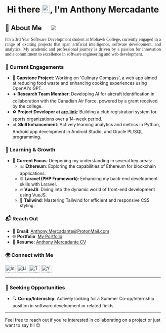 <h1 align="center">Hi there <img src="https://media.giphy.com/media/hvRJCLFzcasrR4ia7z/giphy.gif" width="25px"/>, I'm Anthony Mercadante</h1>

## 🌟 About Me &nbsp;&nbsp;&nbsp;&nbsp; ![](https://komarev.com/ghpvc/?username=AnthonyMercadante&color=blue)

<p align="justify" style="font-family: times new roman">
I'm a 3rd Year Software Development student at Mohawk College, currently engaged in a range of exciting projects that span artificial intelligence, software development, and analytics. My academic and professional journey is driven by a passion for innovation and a commitment to excellence in software engineering and web development.
</p>

### 🚀 Current Engagements
- 🧭 **Capstone Project**: Working on 'Culinary Compass', a web app aimed at reducing food waste and enhancing cooking experiences using OpenAI's GPT.
- ✈️ **Research Team Member**: Developing AI for aircraft identification in collaboration with the Canadian Air Force, powered by a grant received by the college.
- ⚽ **Project Developer at [arc.link](https://arc.link/)**: Building a club registration system for sports organizations over a 14-week period.
- 📊 **Skill Enhancement**: Actively learning analytics and metrics in Python, Android app development in Android Studio, and Oracle PL/SQL programming.

### 🌱 Learning & Growth
- 🌟 **Current Focus**: Deepening my understanding in several key areas:
  - 📊 **Ethereum**: Exploring the capabilities of Ethereum for blockchain applications.
  - 🌐 **Laravel (PHP Framework)**: Enhancing my back-end development skills with Laravel.
  - 🔥 **VueJS**: Diving into the dynamic world of front-end development using VueJS.
  - 🎨 **Tailwind**: Mastering Tailwind for efficient and responsive CSS styling.

### 📬 Reach Out
- 📧 **Email**: [Anthony.Mercadante@ProtonMail.com](mailto:Anthony.Mercadante@ProtonMail.com)
- 🌐 **Portfolio**: [My Portfolio](https://anthonymercadante.github.io/)
- 📄 **Resume**: [Anthony Mercadante CV]([https://drive.google.com/file/d/1U2_lsU1qbDaixPtnOEek1an9nR1JJXAm/view?usp=sharing](https://drive.google.com/file/d/1ykW-TJ_x986txLmadBd9lZX6spYo87zd/view?usp=sharing))

### 🌍 Connect with Me

<p align="left">
  <a href="https://www.instagram.com/_anthonymercadante/" target="blank"><img align="center" src="https://raw.githubusercontent.com/rahuldkjain/github-profile-readme-generator/master/src/images/icons/Social/instagram.svg" alt="Instagram" height="25" width="35" /></a>
  <a href="https://www.linkedin.com/in/anthony-mercadante-022367113/" target="blank"><img align="center" src="https://raw.githubusercontent.com/rahuldkjain/github-profile-readme-generator/master/src/images/icons/Social/linked-in-alt.svg" alt="LinkedIn" height="25" width="35" /></a>
  <a href="https://twitter.com/AnthMercadante" target="blank"><img align="center" src="https://raw.githubusercontent.com/rahuldkjain/github-profile-readme-generator/master/src/images/icons/Social/twitter.svg" alt="Twitter" height="25" width="35" /></a>
  <a href="https://youtube.com/@anthonymercadante695" target="blank"><img align="center" src="https://raw.githubusercontent.com/rahuldkjain/github-profile-readme-generator/master/src/images/icons/Social/youtube.svg" alt="YouTube" height="25" width="35" /></a>
</p>

---

### 🎯 Seeking Opportunities
- 🔍 **Co-op/Internship**: Actively looking for a Summer Co-op/Internship position in software development or related fields.

---

Feel free to reach out if you're interested in collaborating on a project or just want to say hi! 😊
